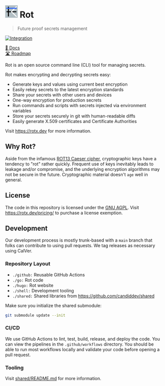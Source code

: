 # <img alt=logo src=rot.png width=40px> Rot

> Future proof secrets management

[![Integration](https://github.com/candiddev/rot/actions/workflows/integration.yaml/badge.svg?branch=main)](https://github.com/candiddev/rot/actions/workflows/integration.yaml)

[:book: Docs](https://rotx.dev/docs/)\
[:motorway: Roadmap](https://github.com/orgs/candiddev/projects/6/views/31)

Rot is an open source command line (CLI) tool for managing secrets.

Rot makes encrypting and decrypting secrets easy:

- Generate keys and values using current best encryption
- Easily rekey secrets to the latest encryption standards
- Share your secrets with other users and devices
- One-way encryption for production secrets
- Run commands and scripts with secrets injected via environment variables
- Store your secrets securely in git with human-readable diffs
- Easily generate X.509 certificates and Certificate Authorities

Visit https://rotx.dev for more information.

## Why Rot?

Aside from the infamous [ROT13 Caeser cipher](https://en.wikipedia.org/wiki/ROT13), cryptographic keys have a tendency to "rot" rather quickly.  Frequent use of keys inevitably leads to leakage and/or compromise, and the underlying encryption algorithms may not be secure in the future.  Cryptographic material doesn't `age` well in general.

## License

The code in this repository is licensed under the [GNU AGPL](https://www.gnu.org/licenses/agpl-3.0.en.html).  Visit https://rotx.dev/pricing/ to purchase a license exemption.

## Development

Our development process is mostly trunk-based with a `main` branch that folks can contribute to using pull requests.  We tag releases as necessary using CalVer.

### Repository Layout

- `./github:` Reusable GitHub Actions
- `./go:` Rot code
- `./hugo:` Rot website
- `./shell:` Development tooling
- `./shared:` Shared libraries from https://github.com/candiddev/shared

Make sure you initialize the shared submodule:

```bash
git submodule update --init
```

### CI/CD

We use GitHub Actions to lint, test, build, release, and deploy the code.  You can view the pipelines in the `.github/workflows` directory.  You should be able to run most workflows locally and validate your code before opening a pull request.

### Tooling

Visit [shared/README.md](shared/README.md) for more information.
